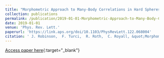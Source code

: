 ```yaml
---
title: "Morphometric Approach to Many-Body Correlations in Hard Spheres"
collection: publications
permalink: /publication/2019-01-01-Morphometric-Approach-to-Many-Body-Correlations-in-Hard-Spheres
date: 2019-01-01
venue: 'Phys. Rev. Lett.'
paperurl: 'https://link.aps.org/doi/10.1103/PhysRevLett.122.068004'
citation: ' J. Robinson,  F. Turci,  R. Roth,  C. Royall, &quot;Morphometric Approach to Many-Body Correlations in Hard Spheres.&quot; Phys. Rev. Lett., 2019.'
---
```

[Access paper here](https://link.aps.org/doi/10.1103/PhysRevLett.122.068004){:target="_blank"}
